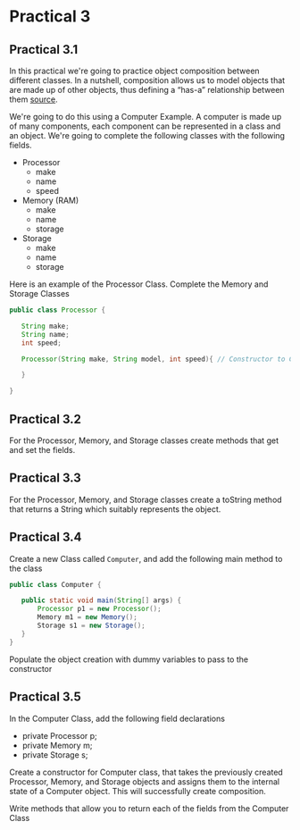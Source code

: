 # Practical 3

## Practical 3.1

In this practical we're going to practice object composition between
 different classes. In a nutshell, composition allows us to model objects
  that are made up of other objects, thus defining a “has-a” relationship
   between them [source](https://www.baeldung.com/java-inheritance-composition). 
   
   
We're going to do this using a Computer Example. A computer is made up of
 many components, each component can be represented in a class and an object. 
We're going to complete the following classes with the following fields.
 
- Processor
    - make
    - name
    - speed
- Memory (RAM)
    - make
    - name
    - storage
- Storage
    - make 
    - name
    - storage
    
Here is an example of the Processor Class. Complete the Memory and Storage
 Classes
 
 ```java
public class Processor {

    String make;
    String name;
    int speed;

    Processor(String make, String model, int speed){ // Constructor to Complete

    }

}

```
   

## Practical 3.2

For the Processor, Memory, and Storage classes create methods that get and
 set the fields.

## Practical 3.3

For the Processor, Memory, and Storage classes create a toString method that
 returns a String which suitably represents the object. 

## Practical 3.4

Create a new Class called `Computer`, and add the following main method to
 the class
 
 ```java
public class Computer {

    public static void main(String[] args) {
        Processor p1 = new Processor();
        Memory m1 = new Memory();
        Storage s1 = new Storage();
    }
}

```

Populate the object creation with dummy variables to pass to the constructor

## Practical 3.5

In the Computer Class, add the following field declarations
- private Processor p;
- private Memory m;
- private Storage s;

Create a constructor for Computer class, that takes the previously created
Processor, Memory, and Storage objects and assigns them to the internal
 state of a Computer object. This will successfully create composition.
 
 Write methods that allow you to return each of the fields from the Computer
  Class

